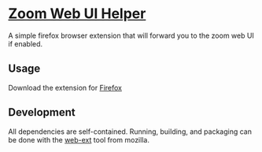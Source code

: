 # [Zoom Web UI Helper](https://addons.mozilla.org/en-CA/firefox/addon/zoom-web-ui-helper/)

A simple firefox browser extension that will forward you to the zoom web UI if enabled.

## Usage
Download the extension for [Firefox](https://addons.mozilla.org/en-CA/firefox/addon/zoom-web-ui-helper/)

## Development
All dependencies are self-contained. Running, building, and packaging can be done with the [web-ext](https://github.com/mozilla/web-ext) tool from mozilla.